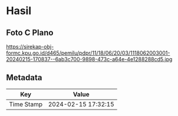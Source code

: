 # Hasil

## Foto C Plano

https://sirekap-obj-formc.kpu.go.id/d465/pemilu/pdpr/11/18/06/20/03/1118062003001-20240215-170837--6ab3c700-9898-473c-a64e-4e1288288cd5.jpg


## Metadata

| Key        | Value               |
| ---------- | ------------------- |
| Time Stamp | 2024-02-15 17:32:15 |



